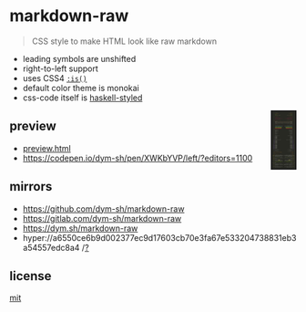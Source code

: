 # markdown-raw

> CSS style to make HTML look like raw markdown

- leading symbols are unshifted
- right-to-left support
- uses CSS4 [`:is()`](https://developer.mozilla.org/en-US/docs/Web/CSS/:is#Browser_compatibility)
- default color theme is monokai
- css-code itself is [haskell-styled](https://en.wikipedia.org/wiki/Indentation_style#Haskell_style)


<a href='./preview.png'><img height=100 border=2 align='right' alt='preview' src='./preview.png'></a>
## preview
- [preview.html](./preview.html)
- https://codepen.io/dym-sh/pen/XWKbYVP/left/?editors=1100


## mirrors
- https://github.com/dym-sh/markdown-raw
- https://gitlab.com/dym-sh/markdown-raw
- https://dym.sh/markdown-raw
- hyper://a6550ce6b9d002377ec9d17603cb70e3fa67e533204738831eb3a54557edc8a4 /[?](https://beakerbrowser.com)


## license
[mit](./license)
